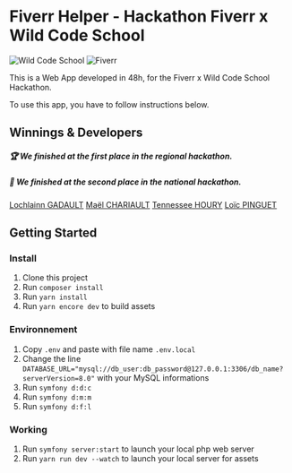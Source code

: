 # Fiverr Helper - Hackathon Fiverr x Wild Code School

![Wild Code School](https://wildcodeschool.fr/wp-content/uploads/2019/01/logo_pink_176x60.png) ![Fiverr](https://i.imgur.com/ReJfyzR.png)

This is a Web App developed in 48h, for the Fiverr x Wild Code School Hackathon.

To use this app, you have to follow instructions below.

## Winnings & Developers

##### 🏆 We finished at the first place in the regional hackathon.
##### 🥈 We finished at the second place in the national hackathon.

[Lochlainn GADAULT](https://github.com/glochlainn)
[Maël CHARIAULT](https://github.com/bouboumael)
[Tennessee HOURY](https://github.com/RedPandore)
[Loïc PINGUET](https://github.com/Loic-Code)

## Getting Started

### Install

1. Clone this project
2. Run `composer install`
3. Run `yarn install`
4. Run `yarn encore dev` to build assets

### Environnement

1. Copy `.env` and paste with file name `.env.local`
2. Change the line `DATABASE_URL="mysql://db_user:db_password@127.0.0.1:3306/db_name?serverVersion=8.0"` with your MySQL informations
3. Run `symfony d:d:c`
4. Run `symfony d:m:m`
5. Run `symfony d:f:l`

### Working

1. Run `symfony server:start` to launch your local php web server
2. Run `yarn run dev --watch` to launch your local server for assets
